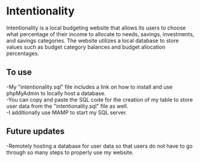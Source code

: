 # Intentionality  
Intentionality is a local budgeting website that allows its users to choose what percentage of their income to allocate to needs, savings, investments, and savings categories. The website utilizes a local database to store values such as budget category balances and budget allocation percentages.

## To use  
-My "intentionality.sql" file includes a link on how to install and use phpMyAdmin to locally host a database.  
-You can copy and paste the SQL code for the creation of my table to store user data from the "intentionality.sql" file as well.  
-I additionally use MAMP to start my SQL server.

## Future updates
-Remotely hosting a database for user data so that users do not have to go through so many steps to properly use my website.
